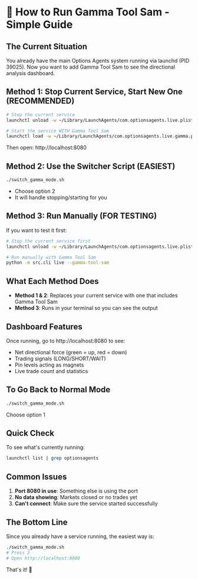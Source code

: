 # 🎯 How to Run Gamma Tool Sam - Simple Guide

## The Current Situation

You already have the main Options Agents system running via launchd (PID 39025). Now you want to add Gamma Tool Sam to see the directional analysis dashboard.

## Method 1: Stop Current Service, Start New One (RECOMMENDED)

```bash
# Stop the current service
launchctl unload -w ~/Library/LaunchAgents/com.optionsagents.live.plist

# Start the service WITH Gamma Tool Sam
launchctl load -w ~/Library/LaunchAgents/com.optionsagents.live.gamma.plist
```

Then open: http://localhost:8080

## Method 2: Use the Switcher Script (EASIEST)

```bash
./switch_gamma_mode.sh
```
- Choose option 2
- It will handle stopping/starting for you

## Method 3: Run Manually (FOR TESTING)

If you want to test it first:

```bash
# Stop the current service first
launchctl unload -w ~/Library/LaunchAgents/com.optionsagents.live.plist

# Run manually with Gamma Tool Sam
python -m src.cli live --gamma-tool-sam
```

## What Each Method Does

- **Method 1 & 2**: Replaces your current service with one that includes Gamma Tool Sam
- **Method 3**: Runs in your terminal so you can see the output

## Dashboard Features

Once running, go to http://localhost:8080 to see:
- Net directional force (green = up, red = down)
- Trading signals (LONG/SHORT/WAIT)
- Pin levels acting as magnets
- Live trade count and statistics

## To Go Back to Normal Mode

```bash
./switch_gamma_mode.sh
```
Choose option 1

## Quick Check

To see what's currently running:
```bash
launchctl list | grep optionsagents
```

## Common Issues

1. **Port 8080 in use**: Something else is using the port
2. **No data showing**: Markets closed or no trades yet
3. **Can't connect**: Make sure the service started successfully

## The Bottom Line

Since you already have a service running, the easiest way is:
```bash
./switch_gamma_mode.sh
# Press 2
# Open http://localhost:8080
```

That's it! 🎯